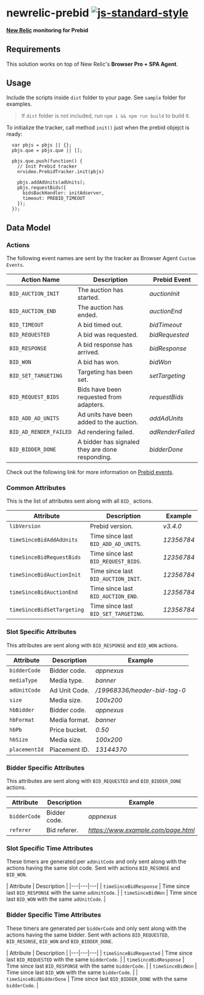 # newrelic-prebid [![js-standard-style](https://img.shields.io/badge/code%20style-standard-brightgreen.svg)](http://standardjs.com)
#### [New Relic](http://newrelic.com) monitoring for Prebid

## Requirements
This solution works on top of New Relic's **Browser Pro + SPA Agent**.

## Usage
Include the scripts inside `dist` folder to your page. See `sample` folder for examples.

> If `dist` folder is not included, run `npm i && npm run build` to build it.

To initialize the tracker, call method `init()` just when the prebid objejct is ready:

```
  var pbjs = pbjs || {};
  pbjs.que = pbjs.que || [];
  
  pbjs.que.push(function() {
    // Init Prebid tracker
    nrvideo.PrebidTracker.init(pbjs)

    pbjs.addAdUnits(adUnits);
    pbjs.requestBids({
      bidsBackHandler: initAdserver,
      timeout: PREBID_TIMEOUT
    });
  });
```

## Data Model

### Actions
The following event names are sent by the tracker as Browser Agent `Custom Events`.

| Action Name | Description | Prebid Event |
|---|---|---|
| `BID_AUCTION_INIT` | The auction has started. | *auctionInit* |
| `BID_AUCTION_END` | The auction has ended. | *auctionEnd* |
| `BID_TIMEOUT` | A bid timed out. | *bidTimeout* |
| `BID_REQUESTED` | A bid was requested. | *bidRequested* |
| `BID_RESPONSE` | A bid response has arrived. | *bidResponse* |
| `BID_WON` | A bid has won. | *bidWon* |
| `BID_SET_TARGETING` | Targeting has been set. | *setTargeting* |
| `BID_REQUEST_BIDS` | Bids have been requested from adapters. | *requestBids* |
| `BID_ADD_AD_UNITS` | Ad units have been added to the auction. | *addAdUnits* |
| `BID_AD_RENDER_FAILED` | Ad rendering failed. | *adRenderFailed* |
| `BID_BIDDER_DONE` | A bidder has signaled they are done responding. | *bidderDone* |

Check out the following link for more information on [Prebid events](http://prebid.org/dev-docs/publisher-api-reference.html#module_pbjs.onEvent).

### Common Attributes
This is the list of attributes sent along with all `BID_` actions.

| Attribute | Description | Example |
|---|---|---|
| `libVersion` | Prebid version. | *v3.4.0* |
| `timeSinceBidAddAdUnits` | Time since last `BID_ADD_AD_UNITS`. | *12356784* |
| `timeSinceBidRequestBids` | Time since last `BID_REQUEST_BIDS`. | *12356784* |
| `timeSinceBidAuctionInit` | Time since last `BID_AUCTION_INIT`. | *12356784* |
| `timeSinceBidAuctionEnd` | Time since last `BID_AUCTION_END`. | *12356784* |
| `timeSinceBidSetTargeting` | Time since last `BID_SET_TARGETING`. | *12356784* |

### Slot Specific Attributes
This attributes are sent along with `BID_RESPONSE` and `BID_WON` actions.

| Attribute | Description | Example |
|---|---|---|
| `bidderCode` | Bidder code. | *appnexus* |
| `mediaType` | Media type. | *banner* |
| `adUnitCode` | Ad Unit Code. | */19968336/header-bid-tag-0* |
| `size` | Media size. | *100x200* |
| `hbBidder` | Bidder code. | *appnexus* |
| `hbFormat` | Media format. | *banner* |
| `hbPb` | Price bucket. | *0.50* |
| `hbSize` | Media size. | *100x200* |
| `placementId` | Placement ID. | *13144370* |

### Bidder Specific Attributes
This attributes are sent along with `BID_REQUESTED` and `BID_BIDDER_DONE` actions.

| Attribute | Description | Example |
|---|---|---|
| `bidderCode` | Bidder code. | *appnexus* |
| `referer` | Bid referer. | *https://www.example.com/page.html* |

### Slot Specific Time Attributes
These timers are generated per `adUnitCode` and only sent along with the actions having the same slot code. Sent with actions `BID_RESONSE` and `BID_WON`.

| Attribute | Description |
|---|---|---|
| `timeSinceBidResponse` | Time since last `BID_RESPONSE` with the same `adUnitCode`. |
| `timeSinceBidWon` | Time since last `BID_WON` with the same `adUnitCode`. |

### Bidder Specific Time Attributes
These timers are generated per `bidderCode` and only sent along with the actions having the same bidder. Sent with actions `BID_REQUESTED`, `BID_RESONSE`, `BID_WON` and `BID_BIDDER_DONE`.

| Attribute | Description |
|---|---|---|
| `timeSinceBidRequested` | Time since last `BID_REQUESTED` with the same `bidderCode`. |
| `timeSinceBidResponse` | Time since last `BID_RESPONSE` with the same `bidderCode`. |
| `timeSinceBidWon` | Time since last `BID_WON` with the same `bidderCode`. |
| `timeSinceBidBidderDone` | Time since last `BID_BIDDER_DONE` with the same `bidderCode`. |
